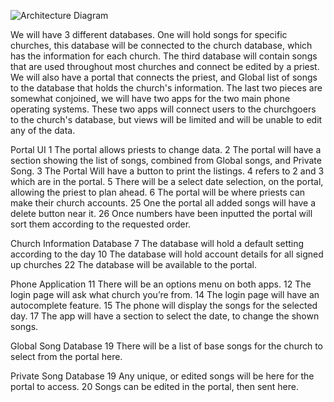 ![Architecture Diagram](https://i.imgur.com/mtMeKFy.png)

We will have 3 different databases.  One will hold songs for specific churches, this database will be connected to the church database, which has the information for each church.  The third database will contain songs that are used throughout most churches and connect be edited by a priest. We will also have a portal that connects the priest, and Global list of songs to the database that holds the church's information.  The last two pieces are somewhat conjoined, we will have two apps for the two main phone operating systems.  These two apps will connect users to the churchgoers to the church's database, but views will be limited and will be unable to edit any of the data.

Portal UI
1 The portal allows priests to change data.
2 The portal will have a section showing the list of songs, combined from Global songs, and Private Song.
3 The Portal Will have a button to print the listings.
4 refers to 2 and 3 which are in the portal.
5 There will be a select date selection, on the portal, allowing the priest to plan ahead.
6 The portal will be where priests can make their church accounts.
25 One the portal all added songs will have a delete button near it.
26 Once numbers have been inputted the portal will sort them according to the requested order.

Church Information Database
7 The database will hold a default setting according to the day
10 The database will hold account details for all signed up churches
22 The database will be available to the portal.

Phone Application
11 There will be an options menu on both apps.
12 The login page will ask what church you’re from.
14 The login page will have an autocomplete feature.
15 The phone will display the songs for the selected day.
17 The app will have a section to select the date, to change the shown songs.

Global Song Database
19 There will be a list of base songs for the church to select from the portal here.

Private Song Database
19 Any unique, or edited songs will be here for the portal to access.
20 Songs can be edited in the portal, then sent here. 
